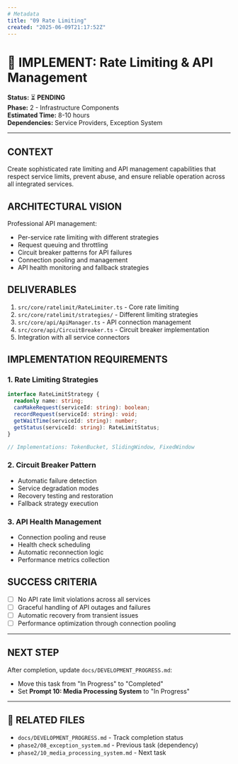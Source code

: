 ```yaml
---
# Metadata
title: "09 Rate Limiting"
created: "2025-06-09T21:17:52Z"
---
```


# 🚦 IMPLEMENT: Rate Limiting & API Management

**Status:** ⏳ **PENDING**  
**Phase:** 2 - Infrastructure Components  
**Estimated Time:** 8-10 hours  
**Dependencies:** Service Providers, Exception System  

---

## CONTEXT
Create sophisticated rate limiting and API management capabilities that respect service limits, prevent abuse, and ensure reliable operation across all integrated services.

## ARCHITECTURAL VISION
Professional API management:
- Per-service rate limiting with different strategies
- Request queuing and throttling
- Circuit breaker patterns for API failures
- Connection pooling and management
- API health monitoring and fallback strategies

## DELIVERABLES
1. `src/core/ratelimit/RateLimiter.ts` - Core rate limiting
2. `src/core/ratelimit/strategies/` - Different limiting strategies
3. `src/core/api/ApiManager.ts` - API connection management
4. `src/core/api/CircuitBreaker.ts` - Circuit breaker implementation
5. Integration with all service connectors

## IMPLEMENTATION REQUIREMENTS

### 1. Rate Limiting Strategies
```typescript
interface RateLimitStrategy {
  readonly name: string;
  canMakeRequest(serviceId: string): boolean;
  recordRequest(serviceId: string): void;
  getWaitTime(serviceId: string): number;
  getStatus(serviceId: string): RateLimitStatus;
}

// Implementations: TokenBucket, SlidingWindow, FixedWindow
```

### 2. Circuit Breaker Pattern
- Automatic failure detection
- Service degradation modes
- Recovery testing and restoration
- Fallback strategy execution

### 3. API Health Management
- Connection pooling and reuse
- Health check scheduling
- Automatic reconnection logic
- Performance metrics collection

## SUCCESS CRITERIA
- [ ] No API rate limit violations across all services
- [ ] Graceful handling of API outages and failures
- [ ] Automatic recovery from transient issues
- [ ] Performance optimization through connection pooling

---

## NEXT STEP
After completion, update `docs/DEVELOPMENT_PROGRESS.md`:
- Move this task from "In Progress" to "Completed"
- Set **Prompt 10: Media Processing System** to "In Progress"

---

## 🔗 **RELATED FILES**
- `docs/DEVELOPMENT_PROGRESS.md` - Track completion status
- `phase2/08_exception_system.md` - Previous task (dependency)
- `phase2/10_media_processing_system.md` - Next task 